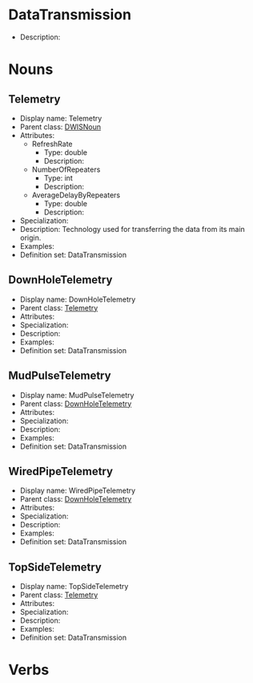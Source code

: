 # DataTransmission<!-- DEFINITION SET HEADER -->
- Description: 
# Nouns
## Telemetry <!-- NOUN -->
- Display name: Telemetry
- Parent class: [DWISNoun](./DWISSemantics.md#DWISNoun)
- Attributes:
  - RefreshRate
    - Type: double
    - Description: 
  - NumberOfRepeaters
    - Type: int
    - Description: 
  - AverageDelayByRepeaters
    - Type: double
    - Description: 
- Specialization:
- Description: Technology used for transferring the data from its main origin.
- Examples:
- Definition set: DataTransmission
## DownHoleTelemetry <!-- NOUN -->
- Display name: DownHoleTelemetry
- Parent class: [Telemetry](./DataTransmission.md#Telemetry)
- Attributes:
- Specialization:
- Description: 
- Examples:
- Definition set: DataTransmission
## MudPulseTelemetry <!-- NOUN -->
- Display name: MudPulseTelemetry
- Parent class: [DownHoleTelemetry](./DataTransmission.md#DownHoleTelemetry)
- Attributes:
- Specialization:
- Description: 
- Examples:
- Definition set: DataTransmission
## WiredPipeTelemetry <!-- NOUN -->
- Display name: WiredPipeTelemetry
- Parent class: [DownHoleTelemetry](./DataTransmission.md#DownHoleTelemetry)
- Attributes:
- Specialization:
- Description: 
- Examples:
- Definition set: DataTransmission
## TopSideTelemetry <!-- NOUN -->
- Display name: TopSideTelemetry
- Parent class: [Telemetry](./DataTransmission.md#Telemetry)
- Attributes:
- Specialization:
- Description: 
- Examples:
- Definition set: DataTransmission
# Verbs
